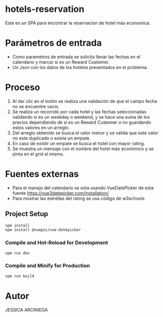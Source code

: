# hotels-reservation

Este es un SPA para encontrar la reservacion de hotel más economica.

# Parámetros de entrada
- Como parametros de entrada se solicita llenar las fechas en el calendario y marcar si es un Reward Customer.
- Un Json con los datos de los hoteles presentados en el problema.

# Proceso
1. Al dar clic en el botón se realiza una validación de que el campo fecha no se encuentre vacío.
2. Se realiza un recorrido por cada hotel y las fechas seleccionadas validando si es un weekday o weekend, y se hace una suma de los precios dependiendo de si es un Reward Customer o no guardando estos valores en un arreglo.
3. Del arreglo obtenido se busca el valor menor y se valida que este valor no este duplicado o exista un empate.
4. En caso de existir un empate se busca el hotel con mayor rating.
5. Se muestra un mensaje con el nombre del hotel más económico y se pinta en el grid el mismo.

# Fuentes externas

- Para el manejo del calendario se esta usando VueDatePicker de esta fuente https://vue3datepicker.com/installation/
- Para mostrar las estrellas del rating se usa código de w3schools

## Project Setup

```sh
npm install
npm install @vuepic/vue-datepicker
```

### Compile and Hot-Reload for Development

```sh
npm run dev
```

### Compile and Minify for Production

```sh
npm run build
```

# Autor
JESSICA ARCINIEGA